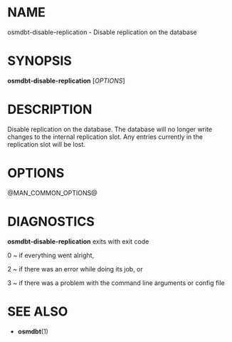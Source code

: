
# NAME

osmdbt-disable-replication - Disable replication on the database


# SYNOPSIS

**osmdbt-disable-replication** \[*OPTIONS*\]


# DESCRIPTION

Disable replication on the database. The database will no longer write changes
to the internal replication slot. Any entries currently in the replication slot
will be lost.


# OPTIONS

@MAN_COMMON_OPTIONS@

# DIAGNOSTICS

**osmdbt-disable-replication** exits with exit code

0
  ~ if everything went alright,

2
  ~ if there was an error while doing its job, or

3
  ~ if there was a problem with the command line arguments or config file


# SEE ALSO

* **osmdbt**(1)

